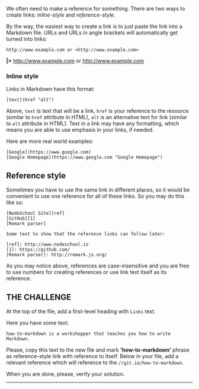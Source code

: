 We often need to make a reference for something. There are two ways to create links: _inline-style_ and _reference-style_.

By the way, the easiest way to create a link is to just paste the link into a Markdown file. URLs and URLs in angle brackets will automatically get turned into links:

    http://www.example.com or <http://www.example.com>

**|>** http://www.example.com or <http://www.example.com>

### Inline style

Links in Markdown have this format:

    [text](href "alt")

Above, `text` is text that will be a link, `href` is your reference to the resource (similar to `href` attribute in HTML), `alt` is an alternative text for link (similar to `alt` attribute in HTML). Text in a link may have any formatting, which means you are able to use emphasis in your links, if needed.

Here are more real world examples:

    [Google](https://www.google.com)
    [Google Homepage](https://www.google.com "Google Homepage")

## Reference style

Sometimes you have to use the same link in different places, so it would be convenient to use one reference for all of these links. So you may do this like so:

    [NodeSchool Site][ref]
    [GitHub][1]
    [Remark parser]

    Some text to show that the reference links can follow later:

    [ref]: http://www.nodeschool.io
    [1]: https://github.com/
    [Remark parser]: http://remark.js.org/

As you may notice above, references are case-insensitive and you are free to use numbers for creating references or use link text itself as its reference.

## THE CHALLENGE

At the top of the file, add a first-level heading with `Links` text.

Here you have some text:

    how-to-markdown is a workshopper that teaches you how to write Markdown.

Please, copy this text to the new file and mark **'how-to-markdown'** phrase as reference-style link with reference to itself. Below in your file, add a relevant reference which will reference to the `//git.io/how-to-markdown`.

When you are done, please, verify your solution.

---
